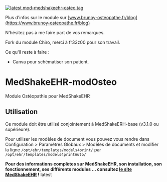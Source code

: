 [![latest mod-medshakeehr-osteo tag][latest-tag]][latest-link]


[latest-tag]: https://img.shields.io/github/v/tag/marsante/MedShakeEHR-modOsteo

[latest-link]: https://github.com/marsante/MedShakeEHR-modOsteo/releases/latest

Plus d'infos sur le module sur [www.brunoy-osteopathe.fr/blog](https://www.brunoy-osteopathe.fr/blog)

N'hésitez pas à me faire part de vos remarques.

Fork du module Chiro, merci à fr33z00 pour son travail.

Ce qu'il reste à faire :

- Canva pour schématiser son patient.

# MedShakeEHR-modOsteo
Module Ostéopathie pour MedShakeEHR

## Utilisation
Ce module doit être utilisé conjointement à MedShakeERH-base (v3.1.0 ou supérieure).

Pour utiliser les modèles de document vous pouvez vous rendre dans Configuration > Paramètres Globaux > Modèles de documents et modifier la ligne `/opt/ehr/templates/models4print/` par `/opt/ehr/templates/models4printAuto/`

**Pour des informations complètes sur MedShakeEHR, son installation, son fonctionnement, ses différents modules ... consultez [le site MedShakeEHR](http://www.logiciel-cabinet-medical.fr/) !**
latest
